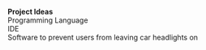 **Project Ideas** <br/>
Programming Language <br/>
IDE <br/>
Software to prevent users from leaving car headlights on
